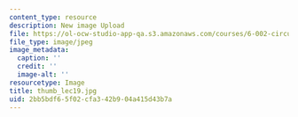 ```yaml
---
content_type: resource
description: New image Upload
file: https://ol-ocw-studio-app-qa.s3.amazonaws.com/courses/6-002-circuits-and-electronics-spring-2007/2bb5bdf65f02cfa342b904a415d43b7a_thumb_lec19.jpg
file_type: image/jpeg
image_metadata:
  caption: ''
  credit: ''
  image-alt: ''
resourcetype: Image
title: thumb_lec19.jpg
uid: 2bb5bdf6-5f02-cfa3-42b9-04a415d43b7a
---
```

